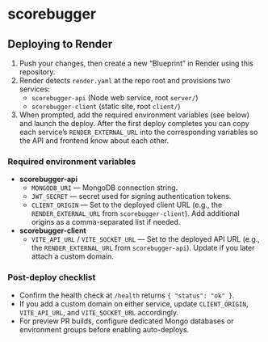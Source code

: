# scorebugger

## Deploying to Render
1. Push your changes, then create a new “Blueprint” in Render using this repository.
2. Render detects `render.yaml` at the repo root and provisions two services:
   - `scorebugger-api` (Node web service, root `server/`)
   - `scorebugger-client` (static site, root `client/`)
3. When prompted, add the required environment variables (see below) and launch the deploy. After the first deploy completes you can copy each service’s `RENDER_EXTERNAL_URL` into the corresponding variables so the API and frontend know about each other.

### Required environment variables
- **scorebugger-api**  
  - `MONGODB_URI` — MongoDB connection string.
  - `JWT_SECRET` — secret used for signing authentication tokens.
  - `CLIENT_ORIGIN` — Set to the deployed client URL (e.g., the `RENDER_EXTERNAL_URL` from `scorebugger-client`). Add additional origins as a comma-separated list if needed.
- **scorebugger-client**  
  - `VITE_API_URL` / `VITE_SOCKET_URL` — Set to the deployed API URL (e.g., the `RENDER_EXTERNAL_URL` from `scorebugger-api`). Update if you later attach a custom domain.

### Post-deploy checklist
- Confirm the health check at `/health` returns `{ "status": "ok" }`.
- If you add a custom domain on either service, update `CLIENT_ORIGIN`, `VITE_API_URL`, and `VITE_SOCKET_URL` accordingly.
- For preview PR builds, configure dedicated Mongo databases or environment groups before enabling auto-deploys.
